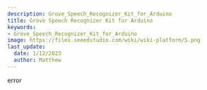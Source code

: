 ```yaml
---
description: Grove_Speech_Recognizer_Kit_for_Arduino
title: Grove Speech Recognizer Kit for Arduino
keywords:
- Grove_Speech_Recognizer_Kit_for_Arduino
image: https://files.seeedstudio.com/wiki/wiki-platform/S.png
last_update:
  date: 1/12/2023
  author: Matthew
---
```


error